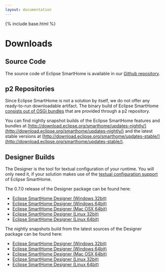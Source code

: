 ```yaml
---
layout: documentation
---
```


{% include base.html %}

# Downloads

## Source Code

The source code of Eclipse SmartHome is available in our [Github repository](https://github.com/eclipse/smarthome).

## p2 Repositories

Since Eclipse SmartHome is not a solution by itself, we do not offer any ready-to-run downloadable artifact. The binary build of Eclipse SmartHome [consists out of OSGi bundles](../features/index.html) that are provided through a p2 repository.

You can find nightly snapshot builds of the Eclipse SmartHome features and bundles at [http://download.eclipse.org/smarthome/updates-nightly/](http://download.eclipse.org/smarthome/updates-nightly/) and the latest stable versions at [http://download.eclipse.org/smarthome/updates-stable/](http://download.eclipse.org/smarthome/updates-stable/).

## Designer Builds

The Designer is the tool for textual configuration of your runtime. You will only need it, if your solution makes use of the [textual configuration support](../features/dsl.html) of Eclipse SmartHome.

The 0.7.0 release of the Designer package can be found here:
 - [Eclipse SmartHome Designer (Windows 32bit)](http://eclipse.org/downloads/download.php?file=/smarthome/releases/0.7.0/eclipsesmarthome-incubation-0.7.0-designer-win.zip)
 - [Eclipse SmartHome Designer (Windows 64bit)](http://eclipse.org/downloads/download.php?file=/smarthome/releases/0.7.0/eclipsesmarthome-incubation-0.7.0-designer-win64.zip)
 - [Eclipse SmartHome Designer (Mac OSX 64bit)](http://eclipse.org/downloads/download.php?file=/smarthome/releases/0.7.0/eclipsesmarthome-incubation-0.7.0-designer-macosx64.zip)
 - [Eclipse SmartHome Designer (Linux 32bit)](http://eclipse.org/downloads/download.php?file=/smarthome/releases/0.7.0/eclipsesmarthome-incubation-0.7.0-designer-linux.zip)
 - [Eclipse SmartHome Designer (Linux 64bit)](http://eclipse.org/downloads/download.php?file=/smarthome/releases/0.7.0/eclipsesmarthome-incubation-0.7.0-designer-linux64.zip)
	
The nightly snapshots build from the latest sources of the Designer package can be found here:
 - [Eclipse SmartHome Designer (Windows 32bit)](http://eclipse.org/downloads/download.php?file=/smarthome/nightly-snapshots/eclipsesmarthome-incubation-0.8.0-designer-win.zip)
 - [Eclipse SmartHome Designer (Windows 64bit)](http://eclipse.org/downloads/download.php?file=/smarthome/nightly-snapshots/eclipsesmarthome-incubation-0.8.0-designer-win64.zip)
 - [Eclipse SmartHome Designer (Mac OSX 64bit)](http://eclipse.org/downloads/download.php?file=/smarthome/nightly-snapshots/eclipsesmarthome-incubation-0.8.0-designer-macosx64.zip)
 - [Eclipse SmartHome Designer (Linux 32bit)](http://eclipse.org/downloads/download.php?file=/smarthome/nightly-snapshots/eclipsesmarthome-incubation-0.8.0-designer-linux.zip)
 - [Eclipse SmartHome Designer (Linux 64bit)](http://eclipse.org/downloads/download.php?file=/smarthome/nightly-snapshots/eclipsesmarthome-incubation-0.8.0-designer-linux64.zip)
